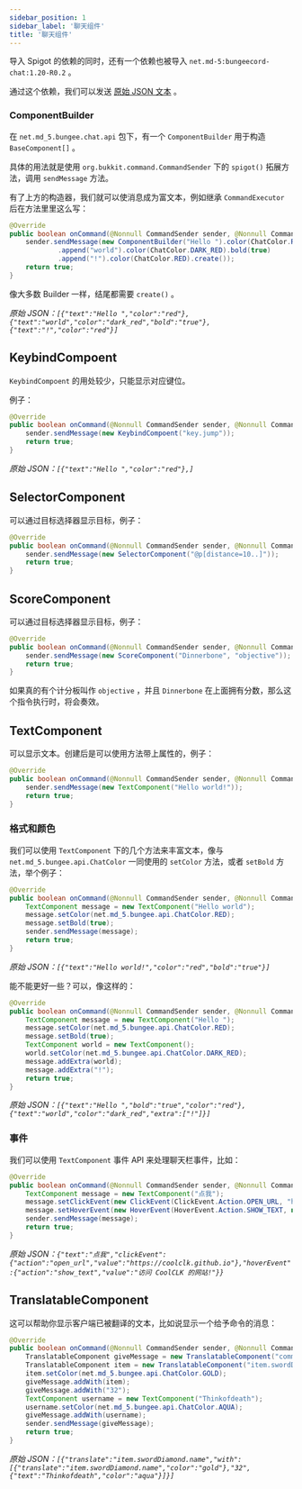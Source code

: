 ```yaml
---
sidebar_position: 1
sidebar_label: '聊天组件'
title: '聊天组件'
---
```


导入 Spigot 的依赖的同时，还有一个依赖也被导入 `net.md-5:bungeecord-chat:1.20-R0.2` 。

通过这个依赖，我们可以发送 [原始 JSON 文本](https://minecraft.fandom.com/zh/wiki/%E5%8E%9F%E5%A7%8BJSON%E6%96%87%E6%9C%AC%E6%A0%BC%E5%BC%8F) 。

### ComponentBuilder

在 `net.md_5.bungee.chat.api` 包下，有一个 `ComponentBuilder` 用于构造 `BaseComponent[]` 。

具体的用法就是使用 `org.bukkit.command.CommandSender` 下的 `spigot()` 拓展方法，调用 `sendMessage` 方法。

有了上方的构造器，我们就可以使消息成为富文本，例如继承 `CommandExecutor` 后在方法里里这么写：

```java
@Override
public boolean onCommand(@Nonnull CommandSender sender, @Nonnull Command command, @Nonnull String label, @Nonnull String[] arguments) {
    sender.sendMessage(new ComponentBuilder("Hello ").color(ChatColor.RED)
            .append("world").color(ChatColor.DARK_RED).bold(true)
            .append("!").color(ChatColor.RED).create());
    return true;
}
```

像大多数 Builder 一样，结尾都需要 `create()` 。

*原始 JSON：`[{"text":"Hello ","color":"red"},{"text":"world","color":"dark_red","bold":"true"},{"text":"!","color":"red"}]`*

## KeybindCompoent

`KeybindCompoent` 的用处较少，只能显示对应键位。

例子：

```java
@Override
public boolean onCommand(@Nonnull CommandSender sender, @Nonnull Command command, @Nonnull String label, @Nonnull String[] arguments) {
    sender.sendMessage(new KeybindCompoent("key.jump"));
    return true;
}
```

*原始 JSON：`[{"text":"Hello ","color":"red"},]`*

## SelectorComponent

可以通过目标选择器显示目标，例子：

```java
@Override
public boolean onCommand(@Nonnull CommandSender sender, @Nonnull Command command, @Nonnull String label, @Nonnull String[] arguments) {
    sender.sendMessage(new SelectorComponent("@p[distance=10..]"));
    return true;
}
```

## ScoreComponent

可以通过目标选择器显示目标，例子：

```java
@Override
public boolean onCommand(@Nonnull CommandSender sender, @Nonnull Command command, @Nonnull String label, @Nonnull String[] arguments) {
    sender.sendMessage(new ScoreComponent("Dinnerbone", "objective"));
    return true;
}
```

如果真的有个计分板叫作 `objective` ，并且 `Dinnerbone` 在上面拥有分数，那么这个指令执行时，将会奏效。

## TextComponent

可以显示文本。创建后是可以使用方法带上属性的，例子：

```java
@Override
public boolean onCommand(@Nonnull CommandSender sender, @Nonnull Command command, @Nonnull String label, @Nonnull String[] arguments) {
    sender.sendMessage(new TextComponent("Hello world!"));
    return true;
}
```

### 格式和颜色

我们可以使用 `TextComponent` 下的几个方法来丰富文本，像与 `net.md_5.bungee.api.ChatColor` 一同使用的 `setColor` 方法，或者 `setBold` 方法，举个例子：

```java
@Override
public boolean onCommand(@Nonnull CommandSender sender, @Nonnull Command command, @Nonnull String label, @Nonnull String[] arguments) {
    TextComponent message = new TextComponent("Hello world");
    message.setColor(net.md_5.bungee.api.ChatColor.RED);
    message.setBold(true);
    sender.sendMessage(message);
    return true;
}
```

*原始 JSON：`[{"text":"Hello world!","color":"red","bold":"true"}]`*

能不能更好一些？可以，像这样的：

```java
@Override
public boolean onCommand(@Nonnull CommandSender sender, @Nonnull Command command, @Nonnull String label, @Nonnull String[] arguments) {
    TextComponent message = new TextComponent("Hello ");
    message.setColor(net.md_5.bungee.api.ChatColor.RED);
    message.setBold(true);
    TextComponent world = new TextComponent();
    world.setColor(net.md_5.bungee.api.ChatColor.DARK_RED);
    message.addExtra(world);
    message.addExtra("!");
    return true;
}
```

*原始 JSON：`[{"text":"Hello ","bold":"true","color":"red"},{"text":"world","color":"dark_red","extra":["!"]}]`*

### 事件

我们可以使用 `TextComponent` 事件 API 来处理聊天栏事件，比如：

```java
@Override
public boolean onCommand(@Nonnull CommandSender sender, @Nonnull Command command, @Nonnull String label, @Nonnull String[] arguments) {
    TextComponent message = new TextComponent("点我");
    message.setClickEvent(new ClickEvent(ClickEvent.Action.OPEN_URL, "https://coolclk.github.io"));
    message.setHoverEvent(new HoverEvent(HoverEvent.Action.SHOW_TEXT, new Text("访问 CoolCLK 的网站!")));
    sender.sendMessage(message);
    return true;
}
```

*原始 JSON：`{"text":"点我","clickEvent":{"action":"open_url","value":"https://coolclk.github.io"},"hoverEvent":{"action":"show_text","value":"访问 CoolCLK 的网站!"}}`*

## TranslatableComponent

这可以帮助你显示客户端已被翻译的文本，比如说显示一个给予命令的消息：

```java
@Override
public boolean onCommand(@Nonnull CommandSender sender, @Nonnull Command command, @Nonnull String label, @Nonnull String[] arguments) {
    TranslatableComponent giveMessage = new TranslatableComponent("commands.give.success");
    TranslatableComponent item = new TranslatableComponent("item.swordDiamond.name");
    item.setColor(net.md_5.bungee.api.ChatColor.GOLD);
    giveMessage.addWith(item);
    giveMessage.addWith("32");
    TextComponent username = new TextComponent("Thinkofdeath");
    username.setColor(net.md_5.bungee.api.ChatColor.AQUA);
    giveMessage.addWith(username);
    sender.sendMessage(giveMessage);
    return true;
}
```

*原始 JSON：`[{"translate":"item.swordDiamond.name","with":[{"translate":"item.swordDiamond.name","color":"gold"},"32",{"text":"Thinkofdeath","color":"aqua"}]}]`*